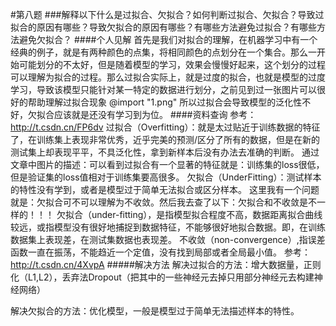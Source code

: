 #第八题
###解释以下什么是过拟合、欠拟合？如何判断过拟合、欠拟合？导致过拟合的原因有哪些？导致欠拟合的原因有哪些？有哪些方法避免过拟合？有哪些方法避免欠拟合？
####个人见解
首先是我们对拟合的理解，在机器学习中有一个经典的例子，就是有两种颜色的点集，将相同颜色的点划分在一个集合。那么一开始可能划分的不太好，但是随着模型的学习，效果会慢慢好起来，这个划分的过程可以理解为拟合的过程。那么过拟合实际上，就是过度的拟合，也就是模型的过度学习，导致该模型只能针对某一特定的数据进行划分，之前见到过一张图片可以很好的帮助理解过拟合现象
@import "1.png"
所以过拟合会导致模型的泛化性不好，欠拟合应该就是还没有学习到为位。
####资料查询
参考：http://t.csdn.cn/FP6dv
过拟合（Overfitting）：就是太过贴近于训练数据的特征了，在训练集上表现非常优秀，近乎完美的预测/区分了所有的数据，但是在新的测试集上却表现平平，不具泛化性，拿到新样本后没有办法去准确的判断。
通过文章中图片的描述：可以看到过拟合有一个显著的特征就是：训练集的loss很低，但是验证集的loss值相对于训练集要高很多。
欠拟合（UnderFitting）：测试样本的特性没有学到，或者是模型过于简单无法拟合或区分样本。
这里我有一个问题就是：欠拟合可不可以理解为不收敛。然后我去查了以下：欠拟合和不收敛是不一样的！！！
欠拟合（under-fitting），是指模型拟合程度不高，数据距离拟合曲线较远，或指模型没有很好地捕捉到数据特征，不能够很好地拟合数据。即，在训练数据集上表现差，在测试集数据也表现差。
不收敛（non-convergence）,指误差函数一直在振荡，不能趋近一个定值，没有找到局部或者全局最小值。
参考：http://t.csdn.cn/4XvpA
#####解决方法
解决过拟合的方法：增大数据量，正则化（L1,L2），丢弃法Dropout（把其中的一些神经元去掉只用部分神经元去构建神经网络）

解决欠拟合的方法：优化模型，一般是模型过于简单无法描述样本的特性。

